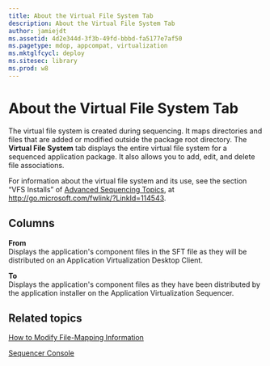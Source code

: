 ```yaml
---
title: About the Virtual File System Tab
description: About the Virtual File System Tab
author: jamiejdt
ms.assetid: 4d2e344d-3f3b-49fd-bbbd-fa5177e7af50
ms.pagetype: mdop, appcompat, virtualization
ms.mktglfcycl: deploy
ms.sitesec: library
ms.prod: w8
---
```



# About the Virtual File System Tab


The virtual file system is created during sequencing. It maps directories and files that are added or modified outside the package root directory. The **Virtual File System** tab displays the entire virtual file system for a sequenced application package. It also allows you to add, edit, and delete file associations.

For information about the virtual file system and its use, see the section “VFS Installs” of [Advanced Sequencing Topics](http://go.microsoft.com/fwlink/?LinkId=114543), at http://go.microsoft.com/fwlink/?LinkId=114543.

## Columns


<a href="" id="from"></a>**From**  
Displays the application's component files in the SFT file as they will be distributed on an Application Virtualization Desktop Client.

<a href="" id="to"></a>**To**  
Displays the application's component files as they have been distributed by the application installer on the Application Virtualization Sequencer.

## Related topics


[How to Modify File-Mapping Information](how-to-modify-file-mapping-information.md)

[Sequencer Console](sequencer-console.md)

 

 





